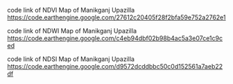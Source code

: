 code link of NDVI Map of Manikganj Upazilla https://code.earthengine.google.com/27612c20405f28f2bfa59e752a2762e1

code link of NDWI Map of Manikganj Upazilla https://code.earthengine.google.com/c4eb94dbf02b98b4ac5a3e07ce1c9ced

code link of NDSI Map of Manikganj Upazilla https://code.earthengine.google.com/d9572dcddbbc50c0d152561a7aeb22df
